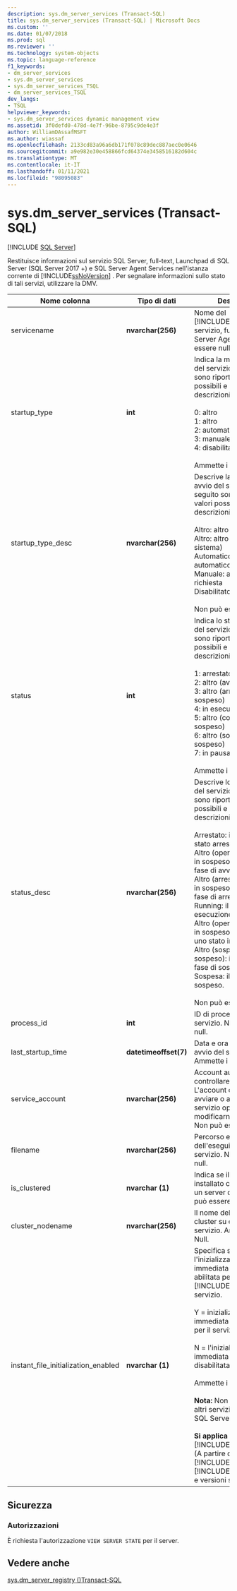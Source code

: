 ```yaml
---
description: sys.dm_server_services (Transact-SQL)
title: sys.dm_server_services (Transact-SQL) | Microsoft Docs
ms.custom: ''
ms.date: 01/07/2018
ms.prod: sql
ms.reviewer: ''
ms.technology: system-objects
ms.topic: language-reference
f1_keywords:
- dm_server_services
- sys.dm_server_services
- sys.dm_server_services_TSQL
- dm_server_services_TSQL
dev_langs:
- TSQL
helpviewer_keywords:
- sys.dm_server_services dynamic management view
ms.assetid: 3f0defd0-478d-4e7f-96be-8795c9de4e3f
author: WilliamDAssafMSFT
ms.author: wiassaf
ms.openlocfilehash: 2133cd83a96a6db171f078c89dec887aec0e0646
ms.sourcegitcommit: a9e982e30e458866fcd64374e3458516182d604c
ms.translationtype: MT
ms.contentlocale: it-IT
ms.lasthandoff: 01/11/2021
ms.locfileid: "98095083"
---
```

# <a name="sysdm_server_services-transact-sql"></a>sys.dm_server_services (Transact-SQL)
[!INCLUDE [SQL Server](../../includes/applies-to-version/sqlserver.md)]

  Restituisce informazioni sul servizio SQL Server, full-text, Launchpad di SQL Server (SQL Server 2017 +) e SQL Server Agent Services nell'istanza corrente di [!INCLUDE[ssNoVersion](../../includes/ssnoversion-md.md)] . Per segnalare informazioni sullo stato di tali servizi, utilizzare la DMV.  
  
 
|Nome colonna|Tipo di dati|Descrizione|  
|-----------------|---------------|-----------------|  
|servicename|**nvarchar(256)**|Nome del [!INCLUDE[ssDEnoversion](../../includes/ssdenoversion-md.md)] servizio, full-text o SQL Server Agent. Non può essere null.|  
|startup_type|**int**|Indica la modalità di avvio del servizio. Di seguito sono riportati i valori possibili e le relative descrizioni.<br /><br /> 0: altro<br />1: altro<br />2: automatico<br />3: manuale<br />4: disabilitato<br /><br /> Ammette i valori Null.|  
|startup_type_desc|**nvarchar(256)**|Descrive la modalità di avvio del servizio. Di seguito sono riportati i valori possibili e le relative descrizioni.<br /><br /> Altro: altro (avvio avvio)<br />Altro: altro (avvio del sistema)<br />Automatico: avvio automatico<br />Manuale: avvio della richiesta<br />Disabilitato: disabilitato<br /><br /> Non può essere null.|  
|status|**int**|Indica lo stato corrente del servizio. Di seguito sono riportati i valori possibili e le relative descrizioni.<br /><br /> 1: arrestato<br />2: altro (avvio in sospeso)<br />3: altro (arresto in sospeso)<br />4: in esecuzione<br />5: altro (continua in sospeso)<br />6: altro (sospensione in sospeso)<br />7: in pausa<br /><br /> Ammette i valori Null.|  
|status_desc|**nvarchar(256)**|Descrive lo stato corrente del servizio. Di seguito sono riportati i valori possibili e le relative descrizioni.<br /><br /> Arrestato: il servizio è stato arrestato.<br />Altro (operazione di avvio in sospeso): il servizio è in fase di avvio.<br />Altro (arresta operazione in sospeso): il servizio è in fase di arresto.<br />Running: il servizio è in esecuzione.<br />Altro (operazioni continue in sospeso): il servizio è in uno stato in sospeso.<br />Altro (sospensione in sospeso): il servizio è in fase di sospensione.<br />Sospesa: il servizio è sospeso.<br /><br /> Non può essere null.|  
|process_id|**int**|ID di processo del servizio. Non può essere null.|  
|last_startup_time|**datetimeoffset(7)**|Data e ora dell'ultimo avvio del servizio. Ammette i valori Null.|  
|service_account|**nvarchar(256)**|Account autorizzato a controllare il servizio. L'account consente di avviare o arrestare il servizio oppure di modificarne le proprietà. Non può essere null.|  
|filename|**nvarchar(256)**|Percorso e nome file dell'eseguibile del servizio. Non può essere null.|  
|is_clustered|**nvarchar (1)**|Indica se il servizio è installato come risorsa di un server di cluster. Non può essere null.|  
|cluster_nodename|**nvarchar(256)**|Il nome del nodo del cluster su cui è installato il servizio. Ammette i valori Null.|
|instant_file_initialization_enabled|**nvarchar (1)**|Specifica se l'inizializzazione immediata dei file è abilitata per il [!INCLUDE[ssDEnoversion](../../includes/ssdenoversion-md.md)] servizio.<br /><br />Y = inizializzazione immediata dei file abilitata per il servizio.<br /><br />N = l'inizializzazione immediata dei file è disabilitata per il servizio.<br /><br /> Ammette i valori Null.<br /><br /> **Nota:** Non si applica ad altri servizi, ad esempio la SQL Server Agent.<br /><br /> **Si applica a:** [!INCLUDE[ssNoVersion](../../includes/ssnoversion-md.md)] (A partire da [!INCLUDE[sssql11](../../includes/sssql11-md.md)] SP4 e [!INCLUDE[ssSQL15](../../includes/sssql15-md.md)] SP1 e versioni successive.|  

## <a name="security"></a>Sicurezza  
  
### <a name="permissions"></a>Autorizzazioni  
 È richiesta l'autorizzazione `VIEW SERVER STATE` per il server.  
  
## <a name="see-also"></a>Vedere anche  
 [sys.dm_server_registry &#40;&#41;Transact-SQL ](../../relational-databases/system-dynamic-management-views/sys-dm-server-registry-transact-sql.md)  
  
